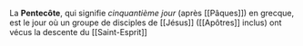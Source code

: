 La **Pentecôte**, qui signifie *cinquantième jour* (après [[Pâques]]) en grecque, est le jour où un groupe de disciples de [[Jésus]] ([[Apôtres]] inclus) ont vécus la descente du [[Saint-Esprit]]